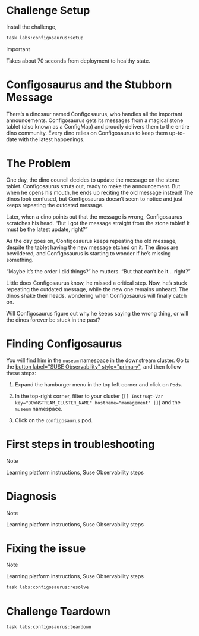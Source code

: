 Challenge Setup
================

Install the challenge,

```bash
task labs:configosaurus:setup
```

> [!IMPORTANT]
>  Takes about 70 seconds from deployment to healthy state.

Configosaurus and the Stubborn Message
=========================================================

There’s a dinosaur named Configosaurus, who handles all the important announcements. Configosaurus gets its messages from a magical stone tablet (also known as a ConfigMap) and proudly delivers them to the entire dino community. Every dino relies on Configosaurus to keep them up-to-date with the latest happenings.

The Problem
============

One day, the dino council decides to update the message on the stone tablet. Configosaurus struts out, ready to make the announcement. But when he opens his mouth, he ends up reciting the old message instead! The dinos look confused, but Configosaurus doesn’t seem to notice and just keeps repeating the outdated message.

Later, when a dino points out that the message is wrong, Configosaurus scratches his head. “But I got the message straight from the stone tablet! It must be the latest update, right?”

As the day goes on, Configosaurus keeps repeating the old message, despite the tablet having the new message etched on it. The dinos are bewildered, and Configosaurus is starting to wonder if he’s missing something.

“Maybe it’s the order I did things?” he mutters. “But that can’t be it… right?”

Little does Configosaurus know, he missed a critical step. Now, he’s stuck repeating the outdated message, while the new one remains unheard. The dinos shake their heads, wondering when Configosaurus will finally catch on.

Will Configosaurus figure out why he keeps saying the wrong thing, or will the dinos forever be stuck in the past?


Finding Configosaurus
=================

You will find him in the `museum` namespace in the downstream cluster. Go to the [button label="SUSE Observability" style="primary"](tab-3), and then follow these steps:

1. Expand the hamburger menu in the top left corner and click on `Pods`.
2. In the top-right corner, filter to your cluster (`[[ Instruqt-Var key="DOWNSTREAM_CLUSTER_NAME" hostname="management" ]]`) and the `museum` namespace.

3. Click on the `configosaurus` pod.


First steps in troubleshooting
==============================

> [!NOTE]
> Learning platform instructions,
> Suse Observability steps


Diagnosis
=========

> [!NOTE]
> Learning platform instructions,
> Suse Observability steps


Fixing the issue
================

> [!NOTE]
> Learning platform instructions,
> Suse Observability steps

```bash
task labs:configosaurus:resolve
```


Challenge Teardown
==================

```bash
task labs:configosaurus:teardown
```